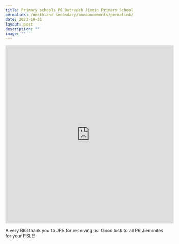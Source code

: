 ```yaml
---
title: Primary schools P6 Outreach Jiemin Primary School
permalink: /northland-secondary/announcements/permalink/
date: 2023-10-31
layout: post
description: ""
image: ""
---
```

<iframe src="https://docs.google.com/presentation/d/e/2PACX-1vQiCU4ZNz0X8SoNcizf34e2FVkXBtOuMbf45z6orlwJ-9-KRn2xy4AOXCTz7vvBmCVKouS8psCJB__i/embed?start=true&amp;loop=true&amp;delayms=3000" frameborder="0" width="528" height="557" allowfullscreen="true"></iframe>

A very BIG thank you to JPS for receiving us! Good luck to all P6 Jieminites for your PSLE!